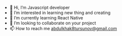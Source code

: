 - 👋 Hi, I’m Javascript developer
- 👀 I’m interested in learning new thing and creating
- 🌱 I’m currently learning React Native
- 💞️ I’m looking to collaborate on your project
- 📫 How to reach me abdulkhak8tursunov@gmail.com

<!---
AbdulxaqDev/AbdulxaqDev is a ✨ special ✨ repository because its `README.md` (this file) appears on your GitHub profile.
You can click the Preview link to take a look at your changes.
--->
